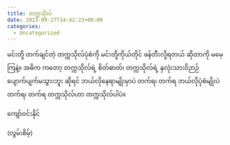 ```yaml
---
title: တက္ကသိုလ်
date: 2013-09-27T14:42:23+00:00
categories:
  - Uncategorized
---
```

မင်းတို့ တက်ချင်တဲ့ တက္ကသိုလ်ပုံစံကို မင်းတို့ကိုယ်တိုင် ဖန်တီးလို့ရတယ် ဆိုတာကို မမေ့ကြနဲ့။ အဓိက ကတော့ တက္ကသိုလ်ရဲ့ စိတ်ဓာတ်၊ တက္ကသိုလ်ရဲ့ နှလုံးသားဝိဉာဉ် ပျောက်ပျက်မသွားဘူး ဆိုရင် ဘယ်လိုနေရာမျိုးမှာပဲ တက်ရ၊ တက်ရ ဘယ်လိုပုံစံမျိုးပဲ တက်ရ၊ တက်ရ တက္ကသိုလ်ဟာ တက္ကသိုလ်ပါပဲ။

ကျော်ဝင်းနိုင်
  
(လွမ်းစိမ့်)